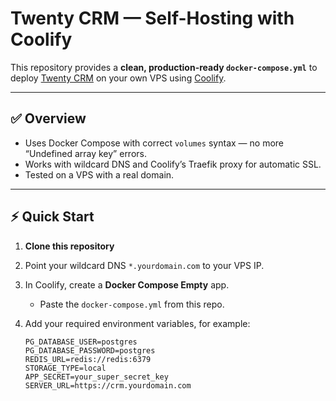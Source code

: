 # Twenty CRM — Self-Hosting with Coolify

This repository provides a **clean, production-ready `docker-compose.yml`** to deploy [Twenty CRM](https://github.com/FabianHertwig/twenty) on your own VPS using [Coolify](https://coolify.io).

---

## ✅ Overview

- Uses Docker Compose with correct `volumes` syntax — no more “Undefined array key” errors.
- Works with wildcard DNS and Coolify’s Traefik proxy for automatic SSL.
- Tested on a VPS with a real domain.

---

## ⚡ Quick Start

1. **Clone this repository**

2. Point your wildcard DNS `*.yourdomain.com` to your VPS IP.

3. In Coolify, create a **Docker Compose Empty** app.  
   - Paste the `docker-compose.yml` from this repo.

4. Add your required environment variables, for example:
   ```env
   PG_DATABASE_USER=postgres
   PG_DATABASE_PASSWORD=postgres
   REDIS_URL=redis://redis:6379
   STORAGE_TYPE=local
   APP_SECRET=your_super_secret_key
   SERVER_URL=https://crm.yourdomain.com
